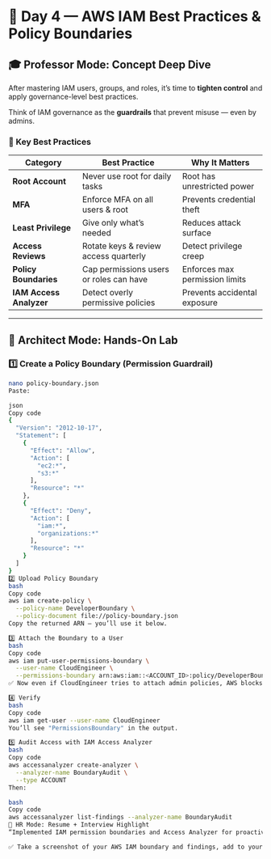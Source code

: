 # 🧠 Day 4 — AWS IAM Best Practices & Policy Boundaries

## 🎓 Professor Mode: Concept Deep Dive

After mastering IAM users, groups, and roles, it’s time to **tighten control** and apply governance-level best practices.

Think of IAM governance as the **guardrails** that prevent misuse — even by admins.

### 🧩 Key Best Practices

| Category | Best Practice | Why It Matters |
|-----------|----------------|----------------|
| **Root Account** | Never use root for daily tasks | Root has unrestricted power |
| **MFA** | Enforce MFA on all users & root | Prevents credential theft |
| **Least Privilege** | Give only what’s needed | Reduces attack surface |
| **Access Reviews** | Rotate keys & review access quarterly | Detect privilege creep |
| **Policy Boundaries** | Cap permissions users or roles can have | Enforces max permission limits |
| **IAM Access Analyzer** | Detect overly permissive policies | Prevents accidental exposure |

---

## 🧱 Architect Mode: Hands-On Lab

### 1️⃣ Create a Policy Boundary (Permission Guardrail)
```bash
nano policy-boundary.json
Paste:

json
Copy code
{
  "Version": "2012-10-17",
  "Statement": [
    {
      "Effect": "Allow",
      "Action": [
        "ec2:*",
        "s3:*"
      ],
      "Resource": "*"
    },
    {
      "Effect": "Deny",
      "Action": [
        "iam:*",
        "organizations:*"
      ],
      "Resource": "*"
    }
  ]
}
2️⃣ Upload Policy Boundary
bash
Copy code
aws iam create-policy \
  --policy-name DeveloperBoundary \
  --policy-document file://policy-boundary.json
Copy the returned ARN — you’ll use it below.

3️⃣ Attach the Boundary to a User
bash
Copy code
aws iam put-user-permissions-boundary \
  --user-name CloudEngineer \
  --permissions-boundary arn:aws:iam::<ACCOUNT_ID>:policy/DeveloperBoundary
✅ Now even if CloudEngineer tries to attach admin policies, AWS blocks it.

4️⃣ Verify
bash
Copy code
aws iam get-user --user-name CloudEngineer
You’ll see "PermissionsBoundary" in the output.

5️⃣ Audit Access with IAM Access Analyzer
bash
Copy code
aws accessanalyzer create-analyzer \
  --analyzer-name BoundaryAudit \
  --type ACCOUNT
Then:

bash
Copy code
aws accessanalyzer list-findings --analyzer-name BoundaryAudit
🧠 HR Mode: Resume + Interview Highlight
“Implemented IAM permission boundaries and Access Analyzer for proactive privilege control, enforcing least privilege and preventing privilege escalation.”

✅ Take a screenshot of your AWS IAM boundary and findings, add to your repo
